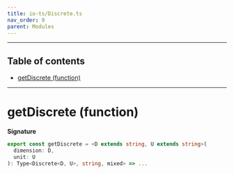 ```yaml
---
title: io-ts/Discrete.ts
nav_order: 9
parent: Modules
---
```


---

<h2 class="text-delta">Table of contents</h2>

- [getDiscrete (function)](#getdiscrete-function)

---

# getDiscrete (function)

**Signature**

```ts
export const getDiscrete = <D extends string, U extends string>(
  dimension: D,
  unit: U
): Type<Discrete<D, U>, string, mixed> => ...
```
